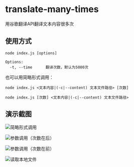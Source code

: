 # translate-many-times
用谷歌翻译API翻译文本内容很多次

## 使用方式

```
node index.js [options]

Options:
  -t, --time      翻译次数，默认为5000次

```

也可以用简略形式调用：

```
node index.js <文本内容|(-c|--content) 文本文件路径> [次数]
```

```
node index.js [次数] <文本内容|(-c|--content) 文本文件路径>
```

## 演示截图

![简略形式调用](https://github.com/frederick-wang/translate-many-times/blob/master/screenshot/1.gif?raw=true)

![参数调用（次数在后）](https://github.com/frederick-wang/translate-many-times/blob/master/screenshot/2.gif?raw=true)

![参数调用（次数在前）](https://github.com/frederick-wang/translate-many-times/blob/master/screenshot/3.gif?raw=true)

![读取本地文件](https://github.com/frederick-wang/translate-many-times/blob/master/screenshot/4.gif?raw=true)

